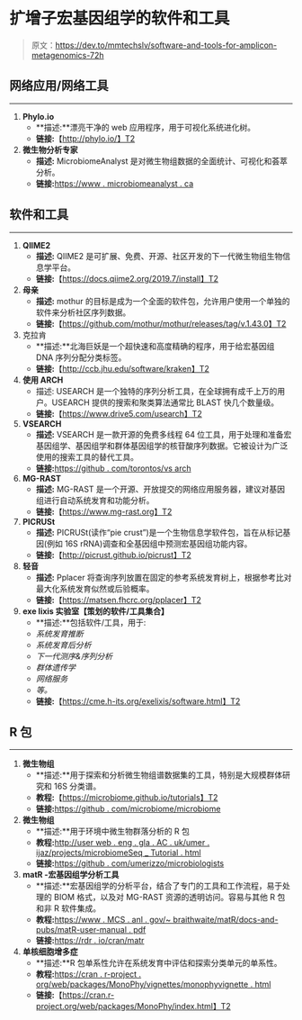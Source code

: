 # 扩增子宏基因组学的软件和工具

> 原文：<https://dev.to/mmtechslv/software-and-tools-for-amplicon-metagenomics-72h>

## 网络应用/网络工具

* * *

1.  **Phylo.io**
    *   **描述:**漂亮干净的 web 应用程序，用于可视化系统进化树。
    *   **链接:**【http://phylo.io/】T2
2.  **微生物分析专家**
    *   **描述:** MicrobiomeAnalyst 是对微生物组数据的全面统计、可视化和荟萃分析。
    *   **链接:**[https://www . microbiomeanalyst . ca](https://www.microbiomeanalyst.ca)

## 软件和工具

* * *

1.  **QIIME2**
    *   **描述:** QIIME2 是可扩展、免费、开源、社区开发的下一代微生物组生物信息学平台。
    *   **链接:**【https://docs.qiime2.org/2019.7/install】T2
2.  **母亲**
    *   **描述:** mothur 的目标是成为一个全面的软件包，允许用户使用一个单独的软件来分析社区序列数据。
    *   **链接:**【https://github.com/mothur/mothur/releases/tag/v.1.43.0】T2
3.  克拉肯
    *   **描述:**北海巨妖是一个超快速和高度精确的程序，用于给宏基因组 DNA 序列分配分类标签。
    *   **链接:**【http://ccb.jhu.edu/software/kraken】T2
4.  **使用 ARCH**
    *   描述: USEARCH 是一个独特的序列分析工具，在全球拥有成千上万的用户。USEARCH 提供的搜索和聚类算法通常比 BLAST 快几个数量级。
    *   **链接:**【https://www.drive5.com/usearch】T2
5.  **VSEARCH**
    *   **描述:** VSEARCH 是一款开源的免费多线程 64 位工具，用于处理和准备宏基因组学、基因组学和群体基因组学的核苷酸序列数据。它被设计为广泛使用的搜索工具的替代工具。
    *   **链接:**[https://github . com/torontos/vs arch](https://github.com/torognes/vsearch)
6.  **MG-RAST**
    *   **描述:** MG-RAST 是一个开源、开放提交的网络应用服务器，建议对基因组进行自动系统发育和功能分析。
    *   **链接:**【https://www.mg-rast.org】T2
7.  **PICRUSt**
    *   **描述:** PICRUSt(读作“pie crust”)是一个生物信息学软件包，旨在从标记基因(例如 16S rRNA)调查和全基因组中预测宏基因组功能内容。
    *   **链接:**【http://picrust.github.io/picrust】T2
8.  **轻音**
    *   **描述:** Pplacer 将查询序列放置在固定的参考系统发育树上，根据参考比对最大化系统发育似然或后验概率。
    *   **链接:**【https://matsen.fhcrc.org/pplacer】T2
9.  **exe lixis 实验室【策划的软件/工具集合】**
    *   **描述:**包括软件/工具，用于:
    *   *系统发育推断*
    *   *系统发育后分析*
    *   *下一代测序&序列分析*
    *   *群体遗传学*
    *   *网络服务*
    *   *等。*
    *   **链接:**【https://cme.h-its.org/exelixis/software.html】T2

## R 包

* * *

1.  **微生物组**
    *   **描述:**用于探索和分析微生物组谱数据集的工具，特别是大规模群体研究和 16S 分类谱。
    *   **教程:**【https://microbiome.github.io/tutorials】T2
    *   **链接:**[https://github . com/microbiome/microbiome](https://github.com/microbiome/microbiome)
2.  **微生物组**
    *   **描述:**用于环境中微生物群落分析的 R 包
    *   **教程:**[http://user web . eng . gla . AC . uk/umer . ijaz/projects/microbiomeSeq _ Tutorial . html](http://userweb.eng.gla.ac.uk/umer.ijaz/projects/microbiomeSeq_Tutorial.html)
    *   **链接:**[https://github . com/umerizzo/microbiologists](https://github.com/umerijaz/microbiomeSeq)
3.  **matR -宏基因组学分析工具**
    *   **描述:**宏基因组学的分析平台，结合了专门的工具和工作流程，易于处理的 BIOM 格式，以及对 MG-RAST 资源的透明访问。容易与其他 R 包和非 R 软件集成。
    *   **教程:**[https://www . MCS . anl . gov/~ braithwaite/matR/docs-and-pubs/matR-user-manual . pdf](https://www.mcs.anl.gov/~braithwaite/matR/docs-and-pubs/matR-user-manual.pdf)
    *   **链接:**[https://rdr . io/cran/matr](https://rdrr.io/cran/matR)
4.  **单核细胞增多症**
    *   **描述:**R 包单系性允许在系统发育中评估和探索分类单元的单系性。
    *   **教程:**[https://cran . r-project . org/web/packages/MonoPhy/vignettes/monophyvignette . html](https://cran.r-project.org/web/packages/MonoPhy/vignettes/MonoPhyVignette.html)
    *   **链接:**【https://cran.r-project.org/web/packages/MonoPhy/index.html】T2